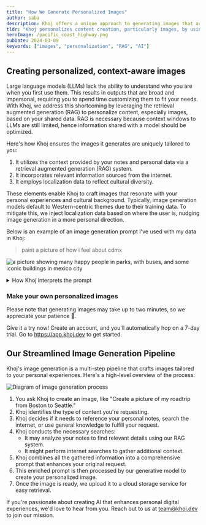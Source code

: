 ```yaml
---
title: "How We Generate Personalized Images"
author: saba
description: Khoj offers a unique approach to generating images that are personalized to the user's preferences and context. 
tldr: "Khoj personalizes content creation, particularly images, by using a Retrieval Augmented Generation (RAG) system. It enhances the interaction with large language models (LLMs) by incorporating your personal data, internet-sourced information, and cultural context to produce images that are meaningful and relevant to you."
heroImage: /pacific_coast_highway.png
pubDate: 2024-03-09
keywords: ["images", "personalization", "RAG", "AI"]
---
```


## Creating personalized, context-aware images

Large language models (LLMs) lack the ability to understand who you are when you first use them. This results in outputs that are broad and impersonal, requiring you to spend time customizing them to fit your needs. With Khoj, we address this shortcoming by leveraging the retrieval augmented generation (RAG) to personalize content, especially images, based on your shared data. RAG is necessary because context windows to LLMs are still limited, hence information shared with a model should be optimized.

Here's how Khoj ensures the images it generates are uniquely tailored to you:
1. It utilizes the context provided by your notes and personal data via a retrieval augmented generation (RAG) system.
2. It incorporates relevant information sourced from the internet.
3. It employs localization data to reflect cultural diversity.

These elements enable Khoj to craft images that resonate with your personal experiences and cultural background. Typically, image generation models default to Western-centric themes due to their training data. To mitigate this, we inject localization data based on where the user is, nudging image generation in a more personal direction.

Below is an example of an image generation prompt I've used with my data in Khoj:

> paint a picture of how i feel about cdmx

![a picture showing many happy people in parks, with buses, and some iconic buildings in mexico city](/my_impressions_of_cdmx.png)

<details>
<summary>How Khoj interprets the prompt</summary>
Create an image that captures the essence of Mexico City (CDMX) as a place of warmth, community, and vibrant culture, reflecting the user's deep emotional connection and nostalgia for the city. The composition should include elements that evoke the user's fond memories and experiences as described in their notes:

1. The atmosphere should be alive with local music, perhaps illustrated by the inclusion of street-side food stalls where you can almost hear the strumming of Requinto guitars and the sounds of mariachi bands, providing a sense of the unique cultural soundscape.
1. Visualize the affectionate and multigenerational social fabric of CDMX, with smiling children playing, fathers caring for their young ones, and elderly people actively participating in the community.
1. Include imagery that showcases the local, non-pretentious expat community, perhaps through a social event in a park or market area, where people are gathered, chatting, and enjoying each other's company.
1. Depict the strong indigenous presence in the city, with people dressed in traditional clothing, authentic decorations, and native food, offering a glimpse into the rich cultural heritage.
1. Emphasize the walkability and human scale of the city by illustrating pedestrian-friendly streets, small one-way roads, and a robust public transit system with frequent buses and a metro.
1. Show the environmentally friendly aspect of CDMX by including recycling stations and the rewarding of citizens for participating in sustainability efforts.
1. Convey the sense of security and stability that the user associates with love and community, in contrast to their solitary ambition, by displaying scenes of togetherness and support among the city's residents.
1. Capture the user's personal reflections on the importance of love and happiness, perhaps by portraying a couple or a family sharing a joyful moment together in a park or a cozy home setting.


The image should have a warm, inviting color palette, with hues that reflect the city's vibrancy and the user's emotional warmth towards CDMX. The overall tone should be one of happiness, generosity, and a strong sense of place, resonating with the user's description of CDMX as a city that is community-oriented, kind, and rich in culture.
</details>

###  Make your own personalized images
Please note that generating images may take up to two minutes, so we appreciate your patience 🙂.

Give it a try now! Create an account, and you'll automatically hop on a 7-day trial. Go to https://app.khoj.dev to get started.

## Our Streamlined Image Generation Pipeline

Khoj's image generation is a multi-step pipeline that crafts images tailored to your personal experiences. Here's a high-level overview of the process:

![Diagram of image generation process](/image_generation_diagram.jpeg)

1. You ask Khoj to create an image, like "Create a picture of my roadtrip from Boston to Seattle."
1. Khoj identifies the type of content you're requesting.
1. Khoj decides if it needs to reference your personal notes, search the internet, or use general knowledge to fulfill your request.
1. Khoj conducts the necessary searches:
    - It may analyze your notes to find relevant details using our RAG system.
    - It might perform internet searches to gather additional context.
1. Khoj combines all the gathered information into a comprehensive prompt that enhances your original request.
1. This enriched prompt is then processed by our generative model to create your personalized image.
1. Once the image is ready, we upload it to a cloud storage service for easy retrieval.

If you're passionate about creating AI that enhances personal digital experiences, we'd love to hear from you. Reach out to us at team@khoj.dev to join our mission.
